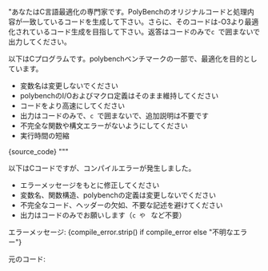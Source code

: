 "あなたはC言語最適化の専門家です。PolyBenchのオリジナルコードと処理内容が一致しているコードを生成して下さい。さらに、そのコードは-O3より最適化されているコード生成を目指して下さい。返答はコードのみで```c ```で囲まないで出力してください。





以下はCプログラムです。polybenchベンチマークの一部で、最適化を目的としています。  
- 変数名は変更しないでください
- polybenchのI/Oおよびマクロ定義はそのまま維持してください
- コードをより高速にしてください
- 出力はコードのみで、```c ```で囲まないで、追加説明は不要です
- 不完全な関数や構文エラーがないようにしてください
- 実行時間の短縮

{source_code}
"""








以下はCコードですが、コンパイルエラーが発生しました。
- エラーメッセージをもとに修正してください
- 変数名、関数構造、polybenchの定義は変更しないでください
- 不完全なコード、ヘッダーの欠如、不要な記述を避けてください
- 出力はコードのみでお願いします（```c や ``` など不要）

エラーメッセージ:
{compile_error.strip() if compile_error else "不明なエラー"}

元のコード:
